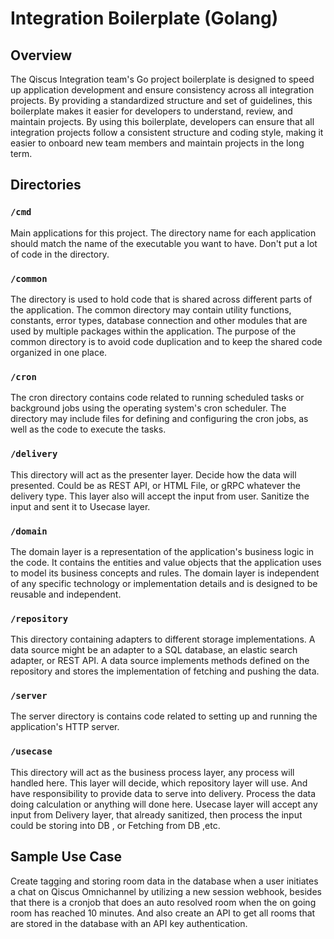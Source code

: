 # Integration Boilerplate (Golang)

## Overview
The Qiscus Integration team's Go project boilerplate is designed to speed up application development and ensure consistency across all integration projects. By providing a standardized structure and set of guidelines, this boilerplate makes it easier for developers to understand, review, and maintain projects. By using this boilerplate, developers can ensure that all integration projects follow a consistent structure and coding style, making it easier to onboard new team members and maintain projects in the long term.

## Directories
### `/cmd`
Main applications for this project. The directory name for each application should match the name of the executable you want to have. Don't put a lot of code in the directory.

### `/common`
The directory is used to hold code that is shared across different parts of the application. The common directory may contain utility functions, constants, error types, database connection and other modules that are used by multiple packages within the application. The purpose of the common directory is to avoid code duplication and to keep the shared code organized in one place.

### `/cron`
The cron directory contains code related to running scheduled tasks or background jobs using the operating system's cron scheduler. The directory may include files for defining and configuring the cron jobs, as well as the code to execute the tasks.

### `/delivery`
This directory will act as the presenter layer. Decide how the data will presented. Could be as REST API, or HTML File, or gRPC whatever the delivery type. This layer also will accept the input from user. Sanitize the input and sent it to Usecase layer.

### `/domain`
The domain layer is a representation of the application's business logic in the code. It contains the entities and value objects that the application uses to model its business concepts and rules. The domain layer is independent of any specific technology or implementation details and is designed to be reusable and independent.

### `/repository`
This directory containing adapters to different storage implementations. A data source might be an adapter to a SQL database, an elastic search adapter, or REST API. A data source implements methods defined on the repository and stores the implementation of fetching and pushing the data.

### `/server`
The server directory is contains code related to setting up and running the application's HTTP server.

### `/usecase`
This directory will act as the business process layer, any process will handled here. This layer will decide, which repository layer will use. And have responsibility to provide data to serve into delivery. Process the data doing calculation or anything will done here. Usecase layer will accept any input from Delivery layer, that already sanitized, then process the input could be storing into DB , or Fetching from DB ,etc.

## Sample Use Case
Create tagging and storing room data in the database when a user initiates a chat on Qiscus Omnichannel by utilizing a new session webhook, besides that there is a cronjob that does an auto resolved room when the on going room has reached 10 minutes. And also create an API to get all rooms that are stored in the database with an API key authentication.